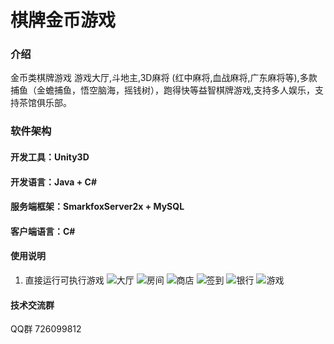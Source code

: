 # 棋牌金币游戏

### 介绍
金币类棋牌游戏
游戏大厅,斗地主,3D麻将 (红中麻将,血战麻将,广东麻将等),多款捕鱼（金蟾捕鱼，悟空脑海，摇钱树），跑得快等益智棋牌游戏,支持多人娱乐，支持茶馆俱乐部。

### 软件架构
#### 开发工具：Unity3D
#### 开发语言：Java + C#
#### 服务端框架：SmarkfoxServer2x + MySQL
#### 客户端语言：C#
 
#### 使用说明
1. 直接运行可执行游戏 
![大厅](https://gitee.com/DaLianZhiYiKeJi/chessgame/ScreenCapture/hall.jpg "大厅")
![房间](https://gitee.com/DaLianZhiYiKeJi/chessgame/ScreenCapture/room.jpg "房间")
![商店](https://gitee.com/DaLianZhiYiKeJi/chessgame/ScreenCapture/shop.jpg "商店")
![签到](https://gitee.com/DaLianZhiYiKeJi/chessgame/ScreenCapture/sign.jpg "签到")
![银行](https://gitee.com/DaLianZhiYiKeJi/chessgame/ScreenCapture/bank.jpg "银行")
![游戏](https://gitee.com/DaLianZhiYiKeJi/chessgame/ScreenCapture/games.jpg "游戏")

#### 技术交流群
QQ群 726099812

